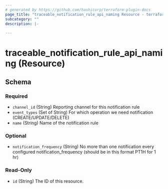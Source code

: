 ```yaml
---
# generated by https://github.com/hashicorp/terraform-plugin-docs
page_title: "traceable_notification_rule_api_naming Resource - terraform-provider-traceable"
subcategory: ""
description: |-
  
---
```


# traceable_notification_rule_api_naming (Resource)





<!-- schema generated by tfplugindocs -->
## Schema

### Required

- `channel_id` (String) Reporting channel for this notification rule
- `event_types` (Set of String) For which operation we need notification (CREATE/UPDATE/DELETE)
- `name` (String) Name of the notification rule

### Optional

- `notification_frequency` (String) No more than one notification every configured notification_frequency (should be in this format PT1H for 1 hr)

### Read-Only

- `id` (String) The ID of this resource.
